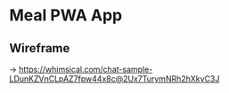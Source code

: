 # Meal PWA App

## Wireframe 
-> https://whimsical.com/chat-sample-LDunKZVnCLpAZ7fpw44x8c@2Ux7TurymNRh2hXkyC3J
